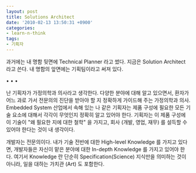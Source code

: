 ```yaml
---
layout: post
title: Solutions Architect
date: '2010-02-13 13:50:31 +0900'
categories:
- learn-n-think
tags:
- 기획자
---
```


과거에는 내 명함 뒷면에 Technical Planner 라고 썼다. 지금은 Solution Architect 라고 쓴다. 내 명함의 앞면에는 기획팀이라고 써져 있다.

<div class="spacer">• • •</div>

난 기획자가 가정의학과 의사라고 생각한다. 다양한 분야에 대해 알고 있으면서, 환자가 어느 과로 가서 전문의의 진단을 받아야 할 지 정확하게 가이드해 주는 가정의학과 의사. Embedded System 산업에서 속해 있는 나 같은 기획자는 제품 구성에 필요한 모든 기술 요소에 대해서 각각이 무엇인지 정확히 알고 있어야 한다. 기획자는 이 제품 구성에 이 기술이 "왜 필요한 지에 대한 철학" 을 가지고, 회사 (개발, 영업, 재무) 를 설득할 수 있어야 한다는 것이 내 생각이다.

개발자는 전문의이다. 내가 기술 전반에 대한 High-level Knowledge 를 가지고 있다면, 개발자들은 자신이 맡은 분야에 대한 In-depth Knowledge 를 가지고 있어야 한다. 여기서 Knowledge 란 단순히 Specification(Science) 지식만을 의미하는 것이 아니라, 일을 대하는 가치관 (Art) 도 포함한다.
